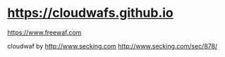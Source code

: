 # https://cloudwafs.github.io
https://www.freewaf.com  


cloudwaf   by    http://www.secking.com      http://www.secking.com/sec/878/        
